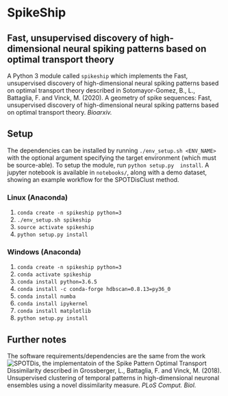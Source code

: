 # SpikeShip
## Fast, unsupervised discovery of high-dimensional neural spiking patterns based on optimal transport theory
A Python 3 module called `spikeship` which implements the Fast, unsupervised discovery of high-dimensional 
neural spiking patterns based on optimal transport theory described in Sotomayor-Gomez, B., L., Battaglia, 
F. and Vinck, M. (2020). A geometry of spike sequences: Fast, unsupervised discovery of high-dimensional 
neural spiking patterns based on optimal transport theory. *Bioarxiv.*

## Setup
The dependencies can be installed by running `./env_setup.sh <ENV_NAME>` with the optional argument 
specifying the target environment (which must be source-able). To setup the module, run `python setup.py 
install`. A jupyter notebook is available in `notebooks/`, along with a demo dataset, showing an example 
workflow for the SPOTDisClust method.

### Linux (Anaconda)
1) `conda create -n spikeship python=3` 
2) `./env_setup.sh spikeship` 
3) `source activate spikeship` 
4) `python setup.py install`

### Windows (Anaconda)
1) `conda create -n spikeship python=3`
2) `conda activate spikeship`
3) `conda install python=3.6.5` 
4) `conda install -c conda-forge hdbscan=0.8.13=py36_0` 
5) `conda install numba` 
6) `conda install ipykernel` 
7) `conda install matplotlib` 
8) `python setup.py install`

## Further notes
The software requirements/dependencies are the same from the work ![SPOTDis](https://github.com/LGro/spot), 
the implementatoin of the Spike Pattern Optimal Transport Dissimilarity described in Grossberger, L., 
Battaglia, F. and Vinck, M. (2018). Unsupervised clustering of temporal patterns in high-dimensional 
neuronal ensembles using a novel dissimilarity measure. *PLoS Comput. Biol.*
